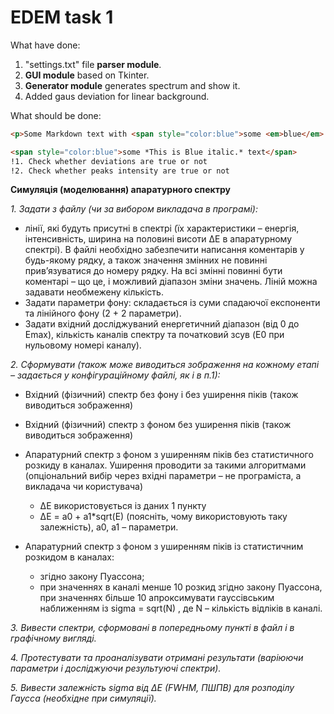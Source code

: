 # EDEM task 1

What have done:
1. "settings.txt" file **parser module**.
2. **GUI module** based on Tkinter. 
3. **Generator module** generates spectrum and show it.
4. Added gaus deviation for linear background. 

What should be done:
```html
<p>Some Markdown text with <span style="color:blue">some <em>blue</em> text</span>.</p>

<span style="color:blue">some *This is Blue italic.* text</span>
!1. Check whether deviations are true or not
!2. Check whether peaks intensity are true or not
````

__Симуляція (моделювання) апаратурного спектру__

_1. Задати з файлу (чи за вибором викладача в програмі):_
- лінії, які будуть присутні в спектрі (їх характеристики – енергія, інтенсивність, ширина на половині висоти ΔE в апаратурному спектрі). В файлі необхідно забезпечити написання коментарів у будь-якому рядку, а також значення змінних не повинні прив’язуватися до номеру рядку. На всі
змінні повинні бути коментарі – що це, і можливий діапазон зміни значень. Ліній можна задавати необмежену кількість.
- Задати параметри фону: складається із суми спадаючої експоненти та лінійного фону (2 + 2 параметри).
- Задати вхідний досліджуваний енергетичний діапазон (від 0 до Emax), кількість каналів спектру та початковий зсув (E0 при нульовому номері каналу).

_2. Сформувати (також може виводиться зображення на кожному етапі – задається у конфігураційному файлі, як і в п.1):_
- Вхідний (фізичний) спектр без фону і без уширення піків (також виводиться зображення)
- Вхідний (фізичний) спектр з фоном без уширення піків (також виводиться зображення)
- Апаратурний спектр з фоном з уширенням піків без статистичного розкиду в каналах. Уширення проводити за такими алгоритмами (опціональний вибір через вхідні параметри – не програміста, а викладача чи користувача)
  - ΔE використовується із даних 1 пункту
  - ΔE = a0 + a1\*sqrt(E) (поясніть, чому використовують таку залежність), a0, a1 – параметри.

- Апаратурний спектр з фоном з уширенням піків із статистичним розкидом в каналах:
  - згідно закону Пуассона;
  - при значеннях в каналі менше 10 розкид згідно закону Пуассона, при значеннях більше 10 апроксимувати гауссівським наближенням із sigma = sqrt(N) , де N – кількість відліків в каналі.

_3. Вивести спектри, сформовані в попередньому пункті в файл і в графічному
вигляді._

_4. Протестувати та проаналізувати отримані результати (варіюючи параметри і
досліджуючи результуючі спектри)._

_5. Вивести залежність sigma від ΔE (FWHM, ПШПВ) для розподілу Гаусса (необхідне при симуляції)._
